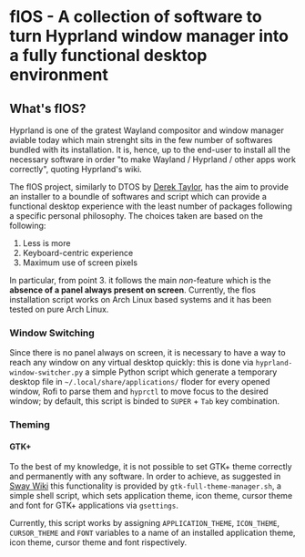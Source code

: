 # flOS - A collection of software to turn Hyprland window manager into a fully functional desktop environment

## What's flOS?

Hyprland is one of the gratest Wayland compositor and window manager aviable today which main strenght sits in the few number of softwares bundled with its installation. It is, hence, up to the end-user to install all the necessary software in order "to make Wayland / Hyprland / other apps work correctly", quoting Hyprland's wiki.

The flOS project, similarly to DTOS by [Derek Taylor](https://gitlab.com/dwt1/distro.tube/-/tree/master/dtos "DTOS repo on GitLab"), has the aim to provide an installer to a boundle of softwares and script which can provide a functional desktop experience with the least number of packages following a specific personal philosophy.
The choices taken are based on the following:

1. Less is more
2. Keyboard-centric experience
3. Maximum use of screen pixels

In particular, from point 3. it follows the main *non*-feature which is the **absence of a panel always present on screen**.
Currently, the flos installation script works on Arch Linux based systems and it has been tested on pure Arch Linux.

### Window Switching

Since there is no panel always on screen, it is necessary to have a way to reach any window on any virtual desktop quickly: this is done via ``hyprland-window-switcher.py`` a simple Python script which generate a temporary desktop file in ``~/.local/share/applications/`` floder for every opened window, Rofi to parse them and ``hyprctl`` to move focus to the desired window; by default, this script is binded to ``SUPER`` + ``Tab`` key combination.

### Theming

#### GTK+

To the best of my knowledge, it is not possible to set GTK+ theme correctly and permanently with any software. In order to achieve, as suggested in [Sway Wiki](https://github.com/swaywm/sway/wiki/GTK-3-settings-on-Wayland "GTK 3 settings on Wayland") this functionality is provided by ``gtk-full-theme-manager.sh``, a simple shell script, which sets application theme, icon theme, cursor theme and font for GTK+ applications via ``gsettings``.

Currently, this script works by assigning ``APPLICATION_THEME``, ``ICON_THEME``, ``CURSOR_THEME`` and ``FONT`` variables to a name of an installed application theme, icon theme, cursor theme and font rispectively. 
